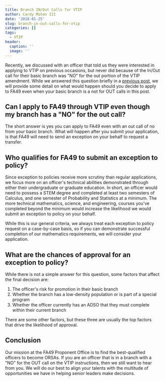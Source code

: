 ```yaml
---
title: Branch IN/Out Calls for VTIP
author: Cardy Moten III
date: '2018-01-25'
slug: branch-in-out-calls-for-vtip
categories: []
tags:
  - VTIP
header:
  caption: ''
  image: ''
---
```


Recently, we discussed with an officer that told us they were interested in applying to VTIP on previous occasions, but never did because of the In/Out call for their basic branch was "NO" for the out portion of the VTIP amendment. While we answered this question briefly in a [previous post](http://www.fa49blog.com/post/so-you-want-to-be-an-orsa/), we will provide some detail on what would happen should you decide to apply to FA49 even when your basic branch is a not for OUT calls in this post.

## Can I apply to FA49 through VTIP even though my branch has a "NO" for the out call?

The short answer is yes you can apply to FA49 even with an out call of no from your basic branch. What will happen after you submit your application, is that FA49 will need to send an exception on your behalf to request a transfer.

## Who qualifies for FA49 to submit an exception to policy?
Since exception to policies receive more scrutiny than regular applications, we focus more on an officer's technical abilities demonstrated through either their undergraduate or graduate education. In short, an officer would need to possess a STEM degree and completed at least two semesters of Calculus, and one semester of Probability and Statistics at a minimum. The more technical mathematics, science, and engineering, courses you've completed beyond the minimum would increase the likelihood we would submit an exception to policy on your behalf. 

While this is our general criteria, we always treat each exception to policy request on a case-by-case basis, so if you can demonstrate successful completion of our mathematics requirements, we will consider your application. 

## What are the chances of approval for an exception to policy?

While there is not a simple answer for this question, some factors that affect the final decision are:
1. The officer's risk for promotion in their basic branch
2. Whether the branch has a low-density population or is part of a special program
3. Whether the officer currently has an ADSO that they must complete within their current branch

There are some other factors, but these three are usually the top factors that drive the likelihood of approval.

## Conclusion
Our mission at the FA49 Proponent Office is to find the best-qualified officers to become ORSAs. If you are an officer that is in a branch with a "NO" for the OUT call on the VTIP instructions, then we still want to hear from you. We will do our best to align your talents with the multitude of opportunities we have in helping senior leaders make decisions. 

